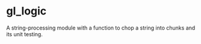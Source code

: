 # gl_logic
A string-processing module with a function to chop a string into chunks and its unit testing.
